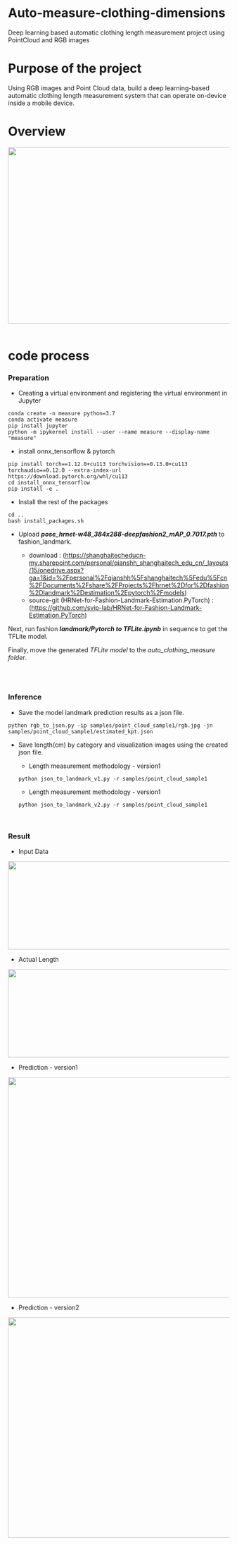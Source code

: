 # Auto-measure-clothing-dimensions
Deep learning based automatic clothing length measurement project using PointCloud and RGB images

# Purpose of the project
Using RGB images and Point Cloud data, build a deep learning-based automatic clothing length measurement system that can operate on-device inside a mobile device.

# Overview
<img src="https://user-images.githubusercontent.com/37736774/215036841-c9c5aad5-bcf0-4693-a067-b5d56d18f0cb.png" width="800" height="400"/>

   
   
<br/>
<br/>


# code process

### Preparation 

- Creating a virtual environment and registering the virtual environment in Jupyter

```
conda create -n measure python=3.7
conda activate measure
pip install jupyter
python -m ipykernel install --user --name measure --display-name "measure"
```

- install onnx_tensorflow & pytorch

```
pip install torch==1.12.0+cu113 torchvision==0.13.0+cu113 torchaudio==0.12.0 --extra-index-url https://download.pytorch.org/whl/cu113
cd install_onnx_tensorflow
pip install -e .
```

- Install the rest of the packages

```
cd ..
bash install_packages.sh
```

* Upload ***pose_hrnet-w48_384x288-deepfashion2_mAP_0.7017.pth*** to fashion_landmark.

   * download : (https://shanghaitecheducn-my.sharepoint.com/personal/qianshh_shanghaitech_edu_cn/_layouts/15/onedrive.aspx?ga=1&id=%2Fpersonal%2Fqianshh%5Fshanghaitech%5Fedu%5Fcn%2FDocuments%2Fshare%2FProjects%2Fhrnet%2Dfor%2Dfashion%2Dlandmark%2Destimation%2Epytorch%2Fmodels)
   * source-git (HRNet-for-Fashion-Landmark-Estimation.PyTorch) : (https://github.com/svip-lab/HRNet-for-Fashion-Landmark-Estimation.PyTorch)

Next, run fashion ***landmark/Pytorch to TFLite.ipynb*** in sequence to get the TFLite model.

Finally, move the generated *TFLite model* to the *auto_clothing_measure folder*.

<br/>
<br/>

### Inference

- Save the model landmark prediction results as a json file.

```
python rgb_to_json.py -ip samples/point_cloud_sample1/rgb.jpg -jn samples/point_cloud_sample1/estimated_kpt.json
```

* Save length(cm) by category and visualization images using the created json file.
   * Length measurement methodology - version1

   ```
   python json_to_landmark_v1.py -r samples/point_cloud_sample1
   ```
  
  *  Length measurement methodology - version1

   ```
   python json_to_landmark_v2.py -r samples/point_cloud_sample1
   ```

<br/>

### Result

- Input Data
<img src="https://user-images.githubusercontent.com/37736774/215266341-b3602353-2717-44f4-b7e3-b001618a5e09.JPG" width="800" height="200"/>

- Actual Length
<img src="https://user-images.githubusercontent.com/37736774/215266652-d176cdb7-36bb-4be8-a807-47f091bb3121.JPG" width="600" height="200"/>

- Prediction - version1
<img src="https://user-images.githubusercontent.com/37736774/215266712-d25791dd-5786-4ec9-8054-7d925872fcc2.png" width="600" height="500"/>

- Prediction - version2
<img src="https://user-images.githubusercontent.com/37736774/215266732-a004b77e-44fc-4d68-b2ba-3ed59028f6b9.png" width="600" height="500"/>





